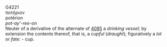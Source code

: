 G4221  
ποτήριον  
potērion  
*pot-ay‘-ree-on*  
Neuter of a derivative of the alternate of [4095](g4095) a *drinking*
*vessel*; by extension the contents thereof, that is, a *cupful*
(*draught*); figuratively a *lot* or *fate:* - cup.  
